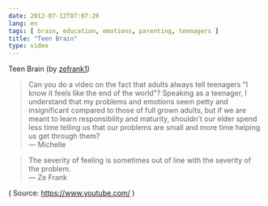 ```yaml
---
date: 2012-07-12T07:07:28
lang: en
tags: [ brain, education, emotions, parenting, teenagers ]
title: "Teen Brain"
type: video
---
```


Teen Brain (by [zefrank1](https://www.youtube.com/watch?v=-KQb3Mx2WMw&feature=player_embedded))

> Can you do a video on the fact that adults always tell teenagers "I
> know it feels like the end of the world"? Speaking as a teenager, I
> understand that my problems and emotions seem petty and insignificant
> compared to those of full grown adults, but if we are meant to learn
> responsibility and maturity, shouldn't our elder spend less time
> telling us that our problems are small and more time helping us get
> through them?\
> — Michelle

> The severity of feeling is sometimes out of line with the severity of
> the problem.\
> — Ze Frank

( Source: <https://www.youtube.com/> )

